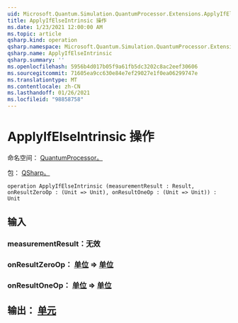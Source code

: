 ```yaml
---
uid: Microsoft.Quantum.Simulation.QuantumProcessor.Extensions.ApplyIfElseIntrinsic
title: ApplyIfElseIntrinsic 操作
ms.date: 1/23/2021 12:00:00 AM
ms.topic: article
qsharp.kind: operation
qsharp.namespace: Microsoft.Quantum.Simulation.QuantumProcessor.Extensions
qsharp.name: ApplyIfElseIntrinsic
qsharp.summary: ''
ms.openlocfilehash: 5956b4d017b05f9a61fb5dc3202c8ac2eef30606
ms.sourcegitcommit: 71605ea9cc630e84e7ef29027e1f0ea06299747e
ms.translationtype: MT
ms.contentlocale: zh-CN
ms.lasthandoff: 01/26/2021
ms.locfileid: "98858758"
---
```

# <a name="applyifelseintrinsic-operation"></a>ApplyIfElseIntrinsic 操作

命名空间： [QuantumProcessor。](xref:Microsoft.Quantum.Simulation.QuantumProcessor.Extensions)

包： [QSharp。](https://nuget.org/packages/Microsoft.Quantum.QSharp.Core)




```qsharp
operation ApplyIfElseIntrinsic (measurementResult : Result, onResultZeroOp : (Unit => Unit), onResultOneOp : (Unit => Unit)) : Unit
```


## <a name="input"></a>输入

### <a name="measurementresult--__invalidresult__"></a>measurementResult：__无效 <Result>__




### <a name="onresultzeroop--unit--unit"></a>onResultZeroOp： [单位](xref:microsoft.quantum.lang-ref.unit) => [单位](xref:microsoft.quantum.lang-ref.unit) 




### <a name="onresultoneop--unit--unit"></a>onResultOneOp： [单位](xref:microsoft.quantum.lang-ref.unit) => [单位](xref:microsoft.quantum.lang-ref.unit) 





## <a name="output--unit"></a>输出： [单元](xref:microsoft.quantum.lang-ref.unit)

